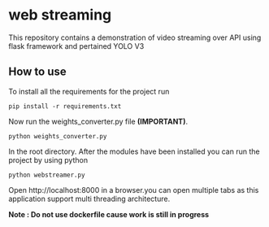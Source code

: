 # web streaming

This repository contains a demonstration of video streaming over API using flask framework and pertained  YOLO V3

## How to use

To install all the requirements for the project run

	pip install -r requirements.txt

Now run the weights_converter.py file **(IMPORTANT)**.
    
    python weights_converter.py
     
In the root directory. After the modules have been installed you can run the project by using python

	python webstreamer.py
	
Open http://localhost:8000 in a browser.you can open multiple tabs as this application support multi 
threading architecture.

**Note : Do not use dockerfile cause work is still in progress**